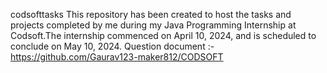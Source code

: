 codsofttasks
This repository has been created to host the tasks and projects completed by me during my Java Programming 
Internship at Codsoft.The internship commenced on April 10, 2024, and is scheduled to conclude on May 10, 2024. Question document :-
https://github.com/Gaurav123-maker812/CODSOFT